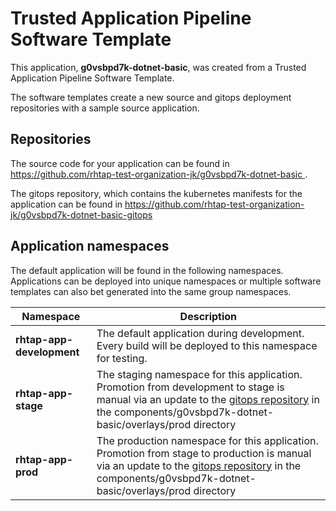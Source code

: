 # Trusted Application Pipeline Software Template

This application, **g0vsbpd7k-dotnet-basic**, was created from a Trusted Application Pipeline Software Template.

The software templates create a new source and gitops deployment repositories with a sample source application. 

## Repositories

The source code for your application can be found in [https://github.com/rhtap-test-organization-jk/g0vsbpd7k-dotnet-basic ](https://github.com/rhtap-test-organization-jk/g0vsbpd7k-dotnet-basic ).
 
The gitops repository, which contains the kubernetes manifests for the application can be found in 
[https://github.com/rhtap-test-organization-jk/g0vsbpd7k-dotnet-basic-gitops ](https://github.com/rhtap-test-organization-jk/g0vsbpd7k-dotnet-basic-gitops ) 

## Application namespaces 

The default application will be found in the following namespaces. Applications can be deployed into unique namespaces or multiple software templates can also bet generated into the same group namespaces.  

|  Namespace   |  Description   |  
| -------- | -------- |   
| **rhtap-app-development** | The default application during development. Every build will be deployed to this namespace for testing. | 
| **rhtap-app-stage** | The staging namespace for this application. Promotion from development to stage is manual via an update to the [gitops repository](https://github.com/rhtap-test-organization-jk/g0vsbpd7k-dotnet-basic-gitops ) in the components/g0vsbpd7k-dotnet-basic/overlays/prod directory |  
| **rhtap-app-prod** | The production namespace for this application. Promotion from stage to production is manual via an update to the [gitops repository](https://github.com/rhtap-test-organization-jk/g0vsbpd7k-dotnet-basic-gitops ) in the components/g0vsbpd7k-dotnet-basic/overlays/prod directory | 